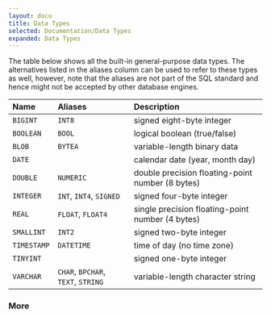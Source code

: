 ```yaml
---
layout: docu
title: Data Types
selected: Documentation/Data Types
expanded: Data Types
---
```

The table below shows all the built-in general-purpose data types. The alternatives listed in the aliases column can be used to refer to these types as well, however, note that the aliases are not part of the SQL standard and hence might not be accepted by other database engines.

| Name | Aliases | Description |
|:---|:---|:---|
| `BIGINT` | `INT8` | signed eight-byte integer |
| `BOOLEAN` | `BOOL` | logical boolean (true/false) |
| `BLOB` | `BYTEA` | variable-length binary data |
| `DATE` |   | calendar date (year, month day) |
| `DOUBLE` | `NUMERIC` | double precision floating-point number (8 bytes) |
| `INTEGER` | `INT`, `INT4`, `SIGNED` | signed four-byte integer |
| `REAL` | `FLOAT`, `FLOAT4` | single precision floating-point number (4 bytes)|
| `SMALLINT` | `INT2` | signed two-byte integer|
| `TIMESTAMP` | `DATETIME` | time of day (no time zone) |
| `TINYINT` |   | signed one-byte integer|
| `VARCHAR` | `CHAR`, `BPCHAR`, `TEXT`, `STRING` | variable-length character string |

### More
